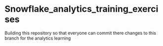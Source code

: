 # Snowflake_analytics_training_exercises
Building this repository so that everyone can commit there changes to this branch for the analytics learning
